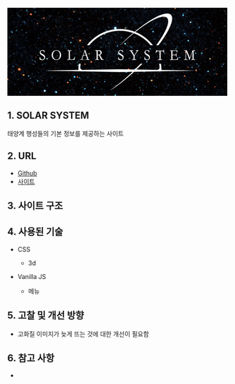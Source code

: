 ![logo_solar_system](/portfolio/solar_system/logo_solar_system.jpg)

## 1. SOLAR SYSTEM
태양계 행성들의 기본 정보를 제공하는 사이트

## 2. URL
* [Github](https://github.com/pic22ti/pic22ti.github.io/tree/master/portfolio/solar_system)
* [사이트](https://pic22ti.github.io/portfolio/solar_system/index.html)

## 3. 사이트 구조

## 4. 사용된 기술
* CSS
  - 3d

* Vanilla JS
  - 메뉴

## 5. 고찰 및 개선 방향
* 고화질 이미지가 늦게 뜨는 것에 대한 개선이 필요함

## 6. 참고 사항
* 
